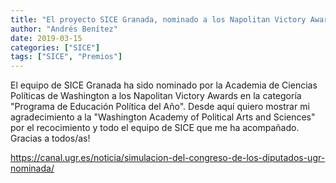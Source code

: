 ```yaml
---
title: "El proyecto SICE Granada, nominado a los Napolitan Victory Awards"
author: "Andrés Benítez"
date: 2019-03-15
categories: ["SICE"]
tags: ["SICE", "Premios"]
---
```



El equipo de SICE Granada ha sido nominado por la Academia de Ciencias Políticas de Washington a los Napolitan Victory Awards en la categoría "Programa de Educación Política del Año". Desde aquí quiero mostrar mi agradecimiento a la "Washington Academy of Political Arts and Sciences" por el recocimiento y todo el equipo de SICE que me ha acompañado. Gracias a todos/as!

https://canal.ugr.es/noticia/simulacion-del-congreso-de-los-diputados-ugr-nominada/

